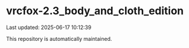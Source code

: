 # vrcfox-2.3_body_and_cloth_edition

Last updated: 2025-06-17 10:12:39

This repository is automatically maintained.
